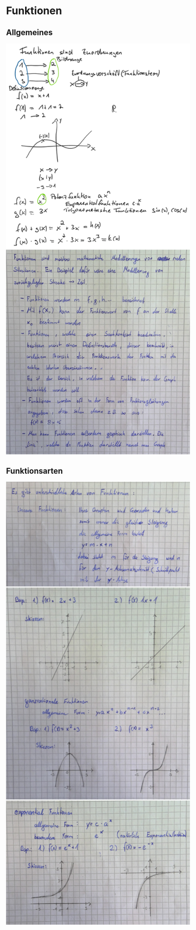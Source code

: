 # Funktionen

## Allgemeines
![](attachments/2022-06-20-22-19-03.png)
![](attachments/2022-06-20-22-19-11.png)

## Funktionsarten
![](attachments/2022-06-20-22-19-28.png)
![](attachments/2022-06-20-22-19-34.png)
![](attachments/2022-06-20-22-19-40.png)